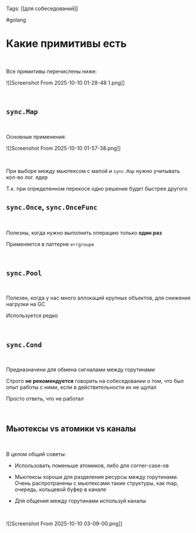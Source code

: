 Tags: [[для собеседований]]

#golang 



# Какие примитивы есть


&emsp;

Все примитивы перечислены ниже:

![[Screenshot From 2025-10-10 01-28-48 1.png]]

&emsp;

## `sync.Map`

&emsp;

Основные применения:

![[Screenshot From 2025-10-10 01-57-38.png]]

&emsp;

При выборе между мьютексом с мапой и `sync.Map` нужно учитывать кол-во лог. ядер

Т.к. при определенном перекосе одно решение будет быстрее другого



## `sync.Once`, `sync.OnceFunc`

&emsp;

Полезны, когда нужно выполнить операцию только **один раз**

Применяется в паттерне `errgroupe`

&emsp;

## `sync.Pool`

&emsp;

Полезен, когда у нас много аллокаций крупных объектов, для снижения нагрузки на GC

Используется редко

&emsp;

## `sync.Cond`

&emsp;

Предназначени для обмена сигналами между горутинами

Строго **не рекомендуется** говорить на собеседовании о том, что был опыт работы с ними, если в действительности их не щупал

Просто ответь, что не работал

&emsp;

## Мьютексы vs атомики vs каналы

&emsp;

В целом общий советы:  

- Использовать поменьше атомиков, либо для corner-case-ов

- Мьютексы хороши для разделения ресурсы между горутинами. Очень распротранены c мьютексами такие структуры, как map, очередь, кольцевой буфер в канале

- Для общения между горутинами используй каналы
  
&emsp;
  
![[Screenshot From 2025-10-10 03-09-00.png]]


